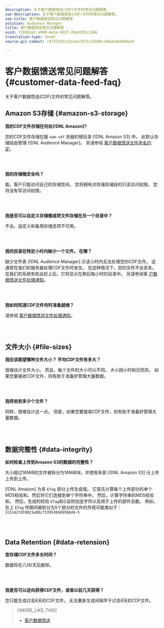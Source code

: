 ```yaml
---
description: 关于客户数据馈送(CDF)文件的常见问题解答。
seo-description: 关于客户数据馈送(CDF)文件的常见问题解答。
seo-title: 客户数据馈送常见问题解答
solution: Audience Manager
title: 客户数据馈送常见问题解答
uuid: 7183b3e2-e999-4e1e-892f-2bab335c13b6
translation-type: tm+mt
source-git-commit: c9737315132e2ae7d72c250d8c196abe8d9e0e43

---
```



# 客户数据馈送常见问题解答{#customer-data-feed-faq}

关于客户数据馈送(CDF)文件的常见问题解答。

## Amazon S3存储 {#amazon-s3-storage}

**我的CDF文件存储在何处[!DNL Amazon]?**

您的CDF文件存储在服 `aam-cdf` 务器的根目录 [!DNL Amazon S3] 中。 此默认存储段由管理 [!DNL Audience Manager]。 另请参阅 [客户数据馈送文件命名约定](../features/cdf-files.md#cdf-naming-conventions)。

<br> 

**我的存储桶安全吗？**

能。客户只能访问自己的存储空间。 您将拥有对存储存储段的只读访问权限。 您将没有写访问权限。

<br> 

**我是否可以自定义存储桶或将文件存储在另一个目录中？**

不会。自定义和备用存储选项不可用。

<br> 

**我的目录在特定小时内缺少一个文件。 在哪？**

缺少文件表 [!DNL Audience Manager] 示该小时内无法处理您的CDF文件。 这通常在我们的服务器处理CDF文件时发生。 在这种情况下，您的文件不会丢失。 在我们的系统有机会赶上后，它将显示在稍后每小时的目录中。 另请参阅客 [户数据馈送文件处理通知](../features/cdf-files.md#cdf-file-processing-notifications)。

<br> 

**我如何知道CDF文件何时准备就绪？**

请参阅 [客户数据馈送文件处理通知](../features/cdf-files.md#cdf-file-processing-notifications)。

<br> 

## 文件大小 {#file-sizes}

**我应该期望哪种文件大小？ 平均CDF文件有多大？**

很难估计文件大小。 而且，每个文件的大小可以不同。 大小因小时和日而异。 如果您要接收CDF文件，则有助于准备好管理大量数据。

<br> 

**我将收到多少个文件？**

同样，很难估计这一点。 但是，如果您要接收CDF文件，则有助于准备好管理大量数据。

<br> 

## 数据完整性 {#data-integrity}

**如何检查上传到Amazon S3的数据的完整性？**

大小超过16MiB的文件被拆分为16MiB块，并使用多部 [!DNL Amazon S3] 分上传上传到上传。

[!DNL Amazon] 为多 `ETag` 部分上传生成值。 它首先计算每个上传部分的单个MD5校验和，然后将它们连接到单个字符串中。 然后，计算字符串的MD5校验和。 然后，生成的校验 `ETag`和()会附加连字符以及用于上传的部件总数。 例如，在上 `ETag` 传期间被拆分为5个部分的文件的外观可能类似于： `2c51427d19021e88cf3395365895b6d4-5`

<br> 

## Data Retention {#data-retension}

**您存储CDF文件多长时间？**

数据将在八(8)天后删除。

<br> 

**我是否可以逆向获得CDF文件，或者以前几天获得？**

您只能生成过去8天的CDF文件。 无法重新生成间隔早于过去8天的CDF文件。

>[!MORE_LIKE_THIS]
>
>* [客户数据馈送](../features/cdf-files.md)

